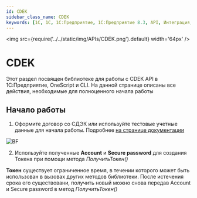 ```yaml
---
id: CDEK
sidebar_class_name: CDEK
keywords: [1C, 1С, 1С:Предприятие, 1С:Предприятие 8.3, API, Интеграция, Сервисы, Обмен, OneScript, CLI, CDEK]
---
```


<img src={require('../../static/img/APIs/CDEK.png').default} width='64px' />

# CDEK

Этот раздел посвящен библиотеке для работы с CDEK API в 1С:Предприятие, OneScript и CLI. На данной странице описаны все действия, необходимые для полноценного начала работы

## Начало работы

1. Оформите договор со СДЭК или используйте тестовые учетные данные для начала работы. Подробнее [на странице документации](https://api-docs.cdek.ru/29923849.html)

![BF](../../static/img/Docs/CDEK/1.png)

2. Используйте полученные **Account** и **Secure password** для создания Токена при помощи метода *ПолучитьТокен()*


**Токен** существует ограниченное время, в течении которого может быть использован в вызовах других методов библиотеки. После истечения срока его существовани, получить новый можно снова передав Account и Secure password в метод *ПолучитьТокен()*